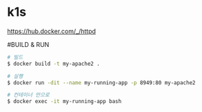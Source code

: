 # k1s
https://hub.docker.com/_/httpd

#BUILD & RUN
```bash
# 빌드 
$ docker build -t my-apache2 .

# 실행 
$ docker run -dit --name my-running-app -p 8949:80 my-apache2

# 컨테이너 안으로 
$ docker exec -it my-running-app bash 
```
